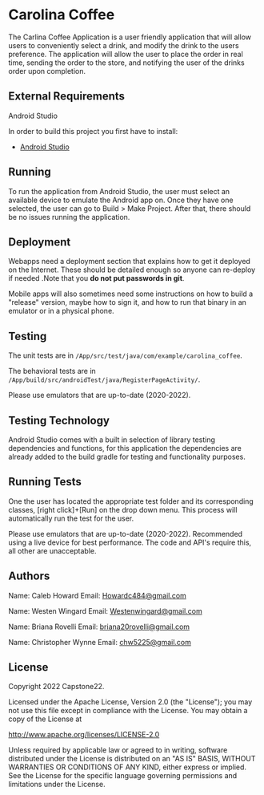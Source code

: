 # Carolina Coffee

The Carlina Coffee Application is a user friendly application that will allow users to conveniently
select a drink, and modify the drink to the users preference. The application will allow the
user to place the order in real time, sending the order to the store, and notifying the user of the
drinks order upon completion.

## External Requirements

Android Studio 

In order to build this project you first have to install:

* [Android Studio](https://developer.android.com/)

## Running

To run the application from Android Studio, the user must select an available 
device to emulate the Android app on. Once they have one selected, the user can
go to Build > Make Project. After that, there should be no issues running the application.
 
## Deployment
 
Webapps need a deployment section that explains how to get it deployed on the
Internet. These should be detailed enough so anyone can re-deploy if needed
.Note that you **do not put passwords in git**.

Mobile apps will also sometimes need some instructions on how to build a
"release" version, maybe how to sign it, and how to run that binary in an
emulator or in a physical phone.

## Testing 
  
The unit tests are in `/App/src/test/java/com/example/carolina_coffee`.

The behavioral tests are in `/App/build/src/androidTest/java/RegisterPageActivity/`.

Please use emulators that are up-to-date (2020-2022).

## Testing Technology  
 
Android Studio comes with a built in selection of library testing dependencies and functions,
for this application the dependencies are already added to the build gradle for testing and functionality
purposes. 

## Running Tests

One the user has located the appropriate test folder and its corresponding classes,
[right click]+[Run] on the drop down menu. This process will automatically run the test 
for the user.

Please use emulators that are up-to-date (2020-2022).
Recommended using a live device for best performance. 
The code and API's require this, all other are unacceptable. 
## Authors

Name: Caleb Howard
Email: Howardc484@gmail.com
 
Name: Westen Wingard
Email: Westenwingard@gmail.com

Name: Briana Rovelli
Email: briana20rovelli@gmail.com 

Name: Christopher Wynne 
Email: chw5225@gmail.com


## License
Copyright 2022 Capstone22.

Licensed under the Apache License, Version 2.0 (the "License");
you may not use this file except in compliance with the License.
You may obtain a copy of the License at

http://www.apache.org/licenses/LICENSE-2.0

Unless required by applicable law or agreed to in writing, software
distributed under the License is distributed on an "AS IS" BASIS,
WITHOUT WARRANTIES OR CONDITIONS OF ANY KIND, either express or implied.
See the License for the specific language governing permissions and
limitations under the License.
